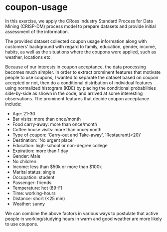 # coupon-usage

In this exercise, we apply the CRoss Industry Standard Process for Data Mining (CRISP-DM) process model to
prepare datasets and provide initial assessment of the information.

The provided dataset collected coupon usage information along with customers' background with regard to
family, education, gender, income, habits, as well as the situations where the coupons were applied, such
as weather, locations etc.

Because of our interests in coupon acceptance, the data processing becomes much simpler. In order to
extract prominent features that motivate people to use coupons, I wanted to separate the dataset based 
on coupon accepted or not, then do a conditional distribution of individual features using normalized 
histogram (KDE) by placing the conditional probabilities side-by-side as shown in the code, and arrived
at some interesting observations. The prominent features that decide coupon acceptance include:

 - Age: 21-30
 - Bar visits: more than once/month
 - Food carry-away: more than once/month
 - Coffee house visits: more than once/month
 - Type of coupon: 'Carry-out and Take-away', 'Restaurant(<20)'
 - Destination: 'No urgent place'
 - Education: high-school or non-degree college
 - Expiration: more than 1 day
 - Gender: Male
 - No children
 - Income: less than $50k or more than $100k
 - Marital status: single
 - Occupation: student
 - Passenger: friends
 - Temperature: hot (89-F)
 - Time: working-hours
 - Distance: short (<25 min)
 - Weather: sunny

We can combine the above factors in various ways to postulate that active people in
 working/studying hours in warm and good weather are more likely to use coupons.
